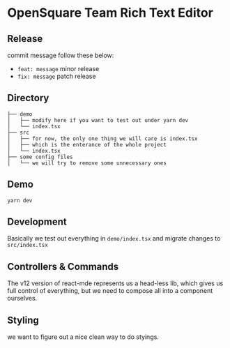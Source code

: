 # OpenSquare Team Rich Text Editor

## Release

commit message follow these below:

- `feat: message` minor release
- `fix: message` patch release

## Directory

```
├── demo
│   ├── modify here if you want to test out under yarn dev
│   └── index.tsx
├── src
│   ├── for now, the only one thing we will care is index.tsx
│   ├── which is the enterance of the whole project
│   └── index.tsx
├── some config files
│   └── we will try to remove some unnecessary ones
```

## Demo

`yarn dev`

## Development

Basically we test out everything in `demo/index.tsx` and
migrate changes to `src/index.tsx`

## Controllers & Commands

The v12 version of react-mde represents us a head-less lib,
which gives us full control of everything, but we need to
compose all into a component ourselves.

## Styling

we want to figure out a nice clean way to do styings.
